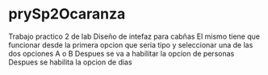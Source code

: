 # prySp2Ocaranza
  Trabajo practico 2 de lab
    Diseño de intefaz para cabñas
      El mismo tiene que funcionar desde la primera opcion que seria tipo y seleccionar una de las dos opciones A o B
      Despues se va a habilitar la opcion de personas
      Despues se habilita la opcion de dias
      
